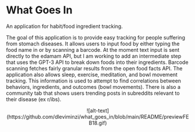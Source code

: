 # What Goes In
An application for habit/food ingredient tracking.

The goal of this application is to provide easy tracking for people suffering from stomach diseases. It allows users to input food 
by either typing the food name in or by scanning a barcode. At the moment text input is sent directly to the edamam API, but I am 
working to add an intermediate step that uses the GPT-3 API to break down foods into their ingredients. Barcode scanning fetches 
fairly granular results from the open food facts API. The application also allows sleep, exercise, meditation, and bowl movement 
tracking. This information is used to attempt to find correlations between behaviors, ingredients, and outcomes (bowl movements). 
There is also a community tab that shows users trending posts in subreddits relevant to their disease (ex r/ibs).

<center> ![alt-text](https://github.com/dleviminzi/what_goes_in/blob/main/README/previewFEB18.gif) </center>
